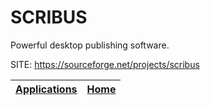 # SCRIBUS

 Powerful desktop publishing software.

 SITE: https://sourceforge.net/projects/scribus

 | [Applications](https://portable-linux-apps.github.io/apps.html) | [Home](https://portable-linux-apps.github.io)
 | --- | --- |
